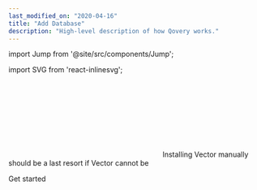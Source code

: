 ```yaml
---
last_modified_on: "2020-04-16"
title: "Add Database"
description: "High-level description of how Qovery works."
---
```


import Jump from '@site/src/components/Jump';

import SVG from 'react-inlinesvg';

<SVG src="/img/components.svg" />
Installing Vector manually should be a last resort if Vector cannot be


<Jump to="/guides/getting-started/">Get started</Jump>



